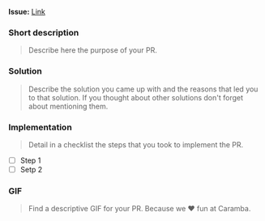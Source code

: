 **Issue:** [Link](https://github.com/carambalabs/XXXX/issues/YYY)

### Short description
> Describe here the purpose of your PR.

### Solution
> Describe the solution you came up with and the reasons that led you to that solution. If you thought about other solutions don't forget about mentioning them.

### Implementation
> Detail in a checklist the steps that you took to implement the PR.

- [ ] Step 1
- [ ] Setp 2

### GIF
> Find a descriptive GIF for your PR. Because we :heart: fun at Caramba.
